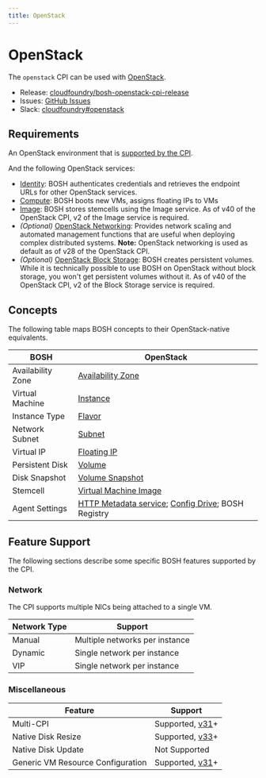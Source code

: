 ```yaml
---
title: OpenStack
---
```


# OpenStack

The `openstack` CPI can be used with [OpenStack](https://www.openstack.org).

 * Release: [cloudfoundry/bosh-openstack-cpi-release](https://github.com/cloudfoundry/bosh-openstack-cpi-release)
 * Issues: [GitHub Issues](https://github.com/cloudfoundry/bosh-openstack-cpi-release/issues)
 * Slack: [cloudfoundry#openstack](https://cloudfoundry.slack.com/messages/openstack)


## Requirements

An OpenStack environment that is [supported by the CPI](https://github.com/cloudfoundry/bosh-openstack-cpi-release#supported-openstack-versions).

And the following OpenStack services:

 * [Identity](https://www.openstack.org/software/releases/latest/components/keystone):
   BOSH authenticates credentials and retrieves the endpoint URLs for other OpenStack services.
 * [Compute](https://www.openstack.org/software/releases/latest/components/nova):
   BOSH boots new VMs, assigns floating IPs to VMs
 * [Image](https://www.openstack.org/software/releases/latest/components/glance):
   BOSH stores stemcells using the Image service. As of v40 of the OpenStack CPI, v2 of the Image service is required.
 * *(Optional)* [OpenStack Networking](https://www.openstack.org/software/releases/latest/components/neutron):
   Provides network scaling and automated management functions that are useful when deploying complex distributed systems. **Note:** OpenStack networking is used as default as of v28 of the OpenStack CPI.
 * *(Optional)* [OpenStack Block Storage](https://www.openstack.org/software/releases/latest/components/cinder):
   BOSH creates persistent volumes. While it is technically possible to use BOSH on OpenStack without block storage, you won't get persistent volumes without it. As of v40 of the OpenStack CPI, v2 of the Block Storage service is required.

## Concepts

The following table maps BOSH concepts to their OpenStack-native equivalents.

|       BOSH        | OpenStack |
| ----------------- | --------- |
| Availability Zone | [Availability Zone](https://www.mirantis.com/blog/the-first-and-final-word-on-openstack-availability-zones/) |
| Virtual Machine   | [Instance](https://docs.openstack.org/nova/latest/user/launch-instances.html) |
| Instance Type     | [Flavor](https://docs.openstack.org/nova/latest/user/flavors.html) |
| Network Subnet    | [Subnet](https://docs.openstack.org/neutron/latest/admin/intro-os-networking.html) |
| Virtual IP        | [Floating IP](https://docs.openstack.org/nova/latest/user/manage-ip-addresses.html) |
| Persistent Disk   | [Volume](https://docs.openstack.org/cinder/latest/cli/cli-manage-volumes.html) |
| Disk Snapshot     | [Volume Snapshot](https://docs.openstack.org/cinder/latest/cli/cli-manage-volumes.html) |
| Stemcell          | [Virtual Machine Image](https://docs.openstack.org/glance/latest/user/index.html) |
| Agent Settings    | [HTTP Metadata service](https://docs.openstack.org/nova/latest/user/metadata-service.html); [Config Drive](https://docs.openstack.org/nova/latest/user/config-drive.html); BOSH Registry |


## Feature Support

The following sections describe some specific BOSH features supported by the
CPI.

### Network

The CPI supports multiple NICs being attached to a single VM.

| Network Type |            Support             |
| ------------ | ------------------------------ |
| Manual       | Multiple networks per instance |
| Dynamic      | Single network per instance    |
| VIP          | Single network per instance    |

### Miscellaneous

|              Feature              |               Support                |
| --------------------------------- | ------------------------------------ |
| Multi-CPI                         | Supported, [v31][openstack_cpi_v31]+ |
| Native Disk Resize                | Supported, [v33][openstack_cpi_v33]+ |
| Native Disk Update                | Not Supported                        |
| Generic VM Resource Configuration | Supported, [v31][openstack_cpi_v31]+ |

[openstack_cpi_v31]: https://github.com/cloudfoundry/bosh-openstack-cpi-release/releases/tag/v31
[openstack_cpi_v33]: https://github.com/cloudfoundry/bosh-openstack-cpi-release/releases/tag/v33
